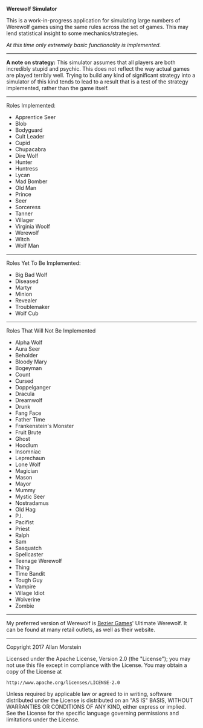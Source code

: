 **Werewolf Simulator**

This is a work-in-progress application for simulating large numbers of Werewolf games using the same rules across the set of games. This may lend statistical insight to some mechanics/strategies.

_At this time only extremely basic functionality is implemented._

***
**A note on strategy:** This simulator assumes that all players are both incredibly stupid and psychic. This does not reflect the way actual games are played terribly well. Trying to build any kind of significant strategy into a simulator of this kind tends to lead to a result that is a test of the strategy implemented, rather than the game itself.
***
Roles Implemented:
* Apprentice Seer
* Blob
* Bodyguard
* Cult Leader
* Cupid
* Chupacabra
* Dire Wolf
* Hunter
* Huntress
* Lycan
* Mad Bomber
* Old Man
* Prince
* Seer
* Sorceress
* Tanner
* Villager
* Virginia Woolf
* Werewolf
* Witch
* Wolf Man
***

Roles Yet To Be Implemented:
* Big Bad Wolf
* Diseased
* Martyr
* Minion
* Revealer
* Troublemaker
* Wolf Cub
***

Roles That Will Not Be Implemented
* Alpha Wolf
* Aura Seer
* Beholder
* Bloody Mary
* Bogeyman
* Count
* Cursed
* Doppelganger
* Dracula
* Dreamwolf
* Drunk
* Fang Face
* Father Time
* Frankenstein's Monster
* Fruit Brute
* Ghost
* Hoodlum
* Insomniac
* Leprechaun
* Lone Wolf
* Magician
* Mason
* Mayor
* Mummy
* Mystic Seer
* Nostradamus
* Old Hag
* P.I.
* Pacifist
* Priest
* Ralph
* Sam
* Sasquatch
* Spellcaster
* Teenage Werewolf
* Thing
* Time Bandit
* Tough Guy
* Vampire
* Village Idiot
* Wolverine
* Zombie
***

My preferred version of Werewolf is [Bezier Games](https://beziergames.com "Bezier Games")' Ultimate Werewolf. It can be found at many retail outlets, as well as their website. 

***
Copyright 2017 Allan Morstein

Licensed under the Apache License, Version 2.0 (the "License");
you may not use this file except in compliance with the License.
You may obtain a copy of the License at

    http://www.apache.org/licenses/LICENSE-2.0

Unless required by applicable law or agreed to in writing, software
distributed under the License is distributed on an "AS IS" BASIS,
WITHOUT WARRANTIES OR CONDITIONS OF ANY KIND, either express or implied.
See the License for the specific language governing permissions and
limitations under the License.